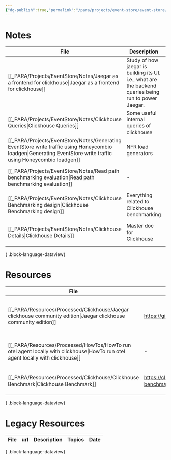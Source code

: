 ```yaml
---
{"dg-publish":true,"permalink":"/para/projects/event-store/event-store/"}
---
```



# Notes
| File                                                                                                                                                                | Description                                                                                           | tags                                                    | Date                         |
| ------------------------------------------------------------------------------------------------------------------------------------------------------------------- | ----------------------------------------------------------------------------------------------------- | ------------------------------------------------------- | ---------------------------- |
| [[_PARA/Projects/EventStore/Notes/Jaegar as a frontend for clickhouse\|Jaegar as a frontend for clickhouse]]                                                     | Study of how jaegar is building its UI. i.e., what are the backend queries being run to power Jaegar. | \-                                                      | 3:22 PM - December 09, 2024  |
| [[_PARA/Projects/EventStore/Notes/Clickhouse Queries\|Clickhouse Queries]]                                                                                       | Some useful internal queries of clickhouse                                                            | \-                                                      | 11:24 AM - December 06, 2024 |
| [[_PARA/Projects/EventStore/Notes/Generating EventStore write traffic using Honeycombio loadgen\|Generating EventStore write traffic using Honeycombio loadgen]] | NFR load generators                                                                                   | <ul><li>Database/Clickhouse</li><li>Benchmark</li></ul> | 10:28 AM - December 06, 2024 |
| [[_PARA/Projects/EventStore/Notes/Read path benchmarking evaluation\|Read path benchmarking evaluation]]                                                         | \-                                                                                                    | \-                                                      | 9:19 AM - December 04, 2024  |
| [[_PARA/Projects/EventStore/Notes/Clickhouse Benchmarking design\|Clickhouse Benchmarking design]]                                                               | Everything related to Clickhouse benchmarking                                                         | <ul><li>Database/Clickhouse</li><li>Benchmark</li></ul> | 8:27 PM - December 02, 2024  |
| [[_PARA/Projects/EventStore/Notes/Clickhouse Details\|Clickhouse Details]]                                                                                       | Master doc for Clickhouse                                                                             | <ul><li>Database/Clickhouse</li><li>MasterDoc</li></ul> | 7:15 PM - December 02, 2024  |

{ .block-language-dataview}


# Resources
| File                                                                                                                               | url                                                                      | Description                                                          | type    | tags                                                                                                     | Date                        |
| ---------------------------------------------------------------------------------------------------------------------------------- | ------------------------------------------------------------------------ | -------------------------------------------------------------------- | ------- | -------------------------------------------------------------------------------------------------------- | --------------------------- |
| [[_PARA/Resources/Processed/Clickhouse/Jaegar clickhouse community edition\|Jaegar clickhouse community edition]]               | https://github.com/jaegertracing/jaeger-clickhouse                       | Jaegar community edition impl of clickhouse can be used as reference | Article | <ul><li>Database/Clickhouse</li><li>O11y/Jaegar</li><li>O11y/Jaegar/RemoteStorage</li><li>grpc</li></ul> | 3:49 PM - December 09, 2024 |
| [[_PARA/Resources/Processed/HowTos/HowTo run otel agent locally with clickhouse\|HowTo run otel agent locally with clickhouse]] | \-                                                                       | Otel agent with clickhouse                                           | Guide   | <ul><li>Database/Clickhouse</li><li>otel</li><li>docker</li></ul>                                        | 4:48 PM - December 06, 2024 |
| [[_PARA/Resources/Processed/Clickhouse/Clickhouse Benchmark\|Clickhouse Benchmark]]                                             | https://clickhouse.com/docs/en/operations/utilities/clickhouse-benchmark | clickhouse read path benchmarking tool                               | Article | <ul><li>Database/Clickhouse</li><li>Benchmark</li></ul>                                                  | 9:21 AM - December 04, 2024 |

{ .block-language-dataview}


# Legacy Resources
| File | url | Description | Topics | Date |
| ---- | --- | ----------- | ------ | ---- |

{ .block-language-dataview}
